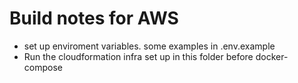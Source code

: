 # Build notes for AWS

- set up enviroment variables. some examples in .env.example
- Run the cloudformation infra set up in this folder before docker-compose
